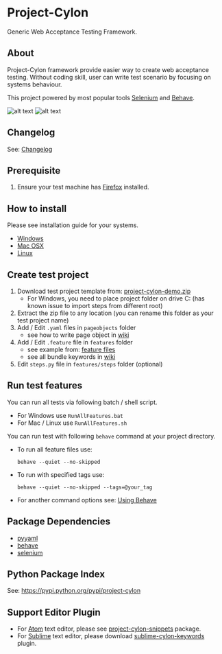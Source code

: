 Project-Cylon
=============
Generic Web Acceptance Testing Framework.

About
-----
Project-Cylon framework provide easier way to create web acceptance testing.
Without coding skill, user can write test scenario by focusing on systems behaviour.

This project powered by most popular tools [Selenium](http://docs.seleniumhq.org/) and [Behave](http://pythonhosted.org/behave/).

![alt text](http://docs.seleniumhq.org/images/big-logo.png)
![alt text](https://raw.githubusercontent.com/behave/behave/master/docs/_static/behave_logo.png)


Changelog
---------
See: [Changelog](https://github.com/gigapixel/project-cylon/blob/master/CHANGELOG.md)

Prerequisite
------------
1. Ensure your test machine has [Firefox](http://www.mozilla.org/en-US/firefox/new/) installed.

How to install
--------------
Please see installation guide for your systems.

* [Windows](https://github.com/gigapixel/project-cylon/wiki/Installation-on-Windows)
* [Mac OSX](https://github.com/gigapixel/project-cylon/wiki/Installation-on-Mac-OSX)
* [Linux](https://github.com/gigapixel/project-cylon/wiki/Installation-on-Linux)

Create test project
-------------------
1. Download test project template from: [project-cylon-demo.zip](https://github.com/gigapixel/project-cylon-demo/archive/master.zip)
    * For Windows, you need to place project folder on drive C: (has known issue to import steps from different root)
2. Extract the zip file to any location (you can rename this folder as your test project name)
3. Add / Edit ```.yaml``` files in ```pageobjects``` folder
    * see how to write page object in [wiki](https://github.com/gigapixel/project-cylon/wiki/Page-Object)
4. Add / Edit ```.feature``` file in ```features``` folder
    * see example from: [feature files](http://pythonhosted.org/behave/tutorial.html#feature-files)
    * see all bundle keywords in [wiki](https://github.com/gigapixel/project-cylon/wiki/Bundle-Keywords)
5. Edit ```steps.py``` file in ```features/steps``` folder (optional)

Run test features
-----------------
You can run all tests via following batch / shell script.

* For Windows use ```RunAllFeatures.bat```
* For Mac / Linux use ```RunAllFeatures.sh```

You can run test with following ```behave``` command at your project directory.

* To run all feature files use:

    ```
    behave --quiet --no-skipped
    ```
* To run with specified tags use:

    ```
    behave --quiet --no-skipped --tags=@your_tag
    ```
* For another command options see: [Using Behave](http://pythonhosted.org/behave/behave.html)

Package Dependencies
--------------------
* [pyyaml](https://pypi.python.org/pypi/PyYAML)
* [behave](https://pypi.python.org/pypi/behave)
* [selenium](https://pypi.python.org/pypi/selenium)

Python Package Index
--------------------
See: https://pypi.python.org/pypi/project-cylon

Support Editor Plugin
---------------------
* For [Atom](https://atom.io) text editor, please see [project-cylon-snippets](https://atom.io/packages/project-cylon-snippets) package.
* For [Sublime](http://www.sublimetext.com) text editor, please download [sublime-cylon-keywords](https://dl.dropboxusercontent.com/u/34601197/sublime-cylon-keywords.zip) plugin.
